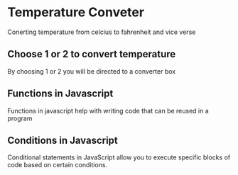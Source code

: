 # Temperature Conveter

Conerting temperature from celcius to fahrenheit and vice verse

## Choose 1 or 2 to convert temperature

By choosing 1 or 2 you will be directed to a converter box

## Functions in Javascript

Functions in javascript help with writing code that can be reused in a program

## Conditions in Javascript

Conditional statements in JavaScript allow you to execute specific blocks of code based on certain conditions. 